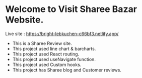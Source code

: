 # Welcome to Visit Sharee Bazar Website.
Live site : https://bright-lebkuchen-c66bf3.netlify.app/

* This is a Sharee Review site.
* This project used line chart & barcharts.
* This project used React routing.
* This project used useNavigate function.
* This project used Custom hooks.
* This project has Sharee blog and Customer reviews.